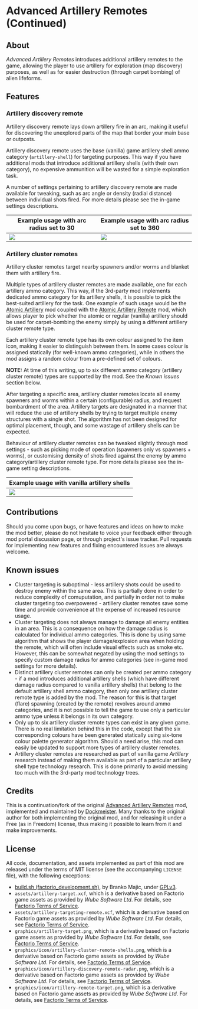 Advanced Artillery Remotes (Continued)
======================================


About
-----

*Advanced Artillery Remotes* introduces additional artillery remotes to the game, allowing the player to use artillery for exploration (map discovery) purposes, as well as for easier destruction (through carpet bombing) of alien lifeforms.


Features
--------


### Artillery discovery remote

Artillery discovery remote lays down artillery fire in an arc, making it useful for discovering the unexplored parts of the map that border your main base or outposts.

Artillery discovery remote uses the base (vanilla) game artillery shell ammo category (`artillery-shell`) for targeting purposes. This way if you have additional mods that introduce additional artillery shells (with their own category), no expensive ammunition will be wasted for a simple exploration task.

A number of settings pertaining to artillery discovery remote are made available for tweaking, such as arc angle or density (radial distance) between individual shots fired. For more details please see the in-game settings descriptions.

| Example usage with arc radius set to 30 | Example usage with arc radius set to 360 |
|-----------------------------------------|------------------------------------------|
|![](https://azaghal.github.io/Factorio-AdvancedArtilleryRemotesContinued/demo/discovery-remote-arc-radius-30.gif) | ![](https://azaghal.github.io/Factorio-AdvancedArtilleryRemotesContinued/demo/discovery-remote-arc-radius-360.gif) |


### Artillery cluster remotes

Artillery cluster remotes target nearby spawners and/or worms and blanket them with artillery fire.

Multiple types of artillery cluster remotes are made available, one for each artillery ammo category. This way, if the 3rd-party mod implements dedicated ammo category for its artillery shells, it is possible to pick the best-suited artillery for the task. One example of such usage would be the [Atomic Artillery](https://mods.factorio.com/mod/AtomicArtillery) mod coupled with the [Atomic Artillery Remote](https://mods.factorio.com/mod/AtomicArtilleryRemote) mod, which allows player to pick whether the atomic or regular (vanilla) artillery should be used for carpet-bombing the enemy simply by using a different artillery cluster remote type.

Each artillery cluster remote type has its own colour assigned to the item icon, making it easier to distinguish between them. In some cases colour is assigned statically (for well-known ammo categories), while in others the mod assigns a random colour from a pre-defined set of colours.

**NOTE:** At time of this writing, up to six different ammo category (artillery cluster remote) types are supported by the mod. See the *Known issues* section below.

After targeting a specific area, artillery cluster remotes locate all enemy spawners and worms within a certain (configurable) radius, and request bombardment of the area. Artillery targets are designated in a manner that will reduce the use of artillery shells by trying to target multiple enemy structures with a single shot. The algorithm has not been designed for optimal placement, though, and some wastage of artillery shells can be expected.

Behaviour of artillery cluster remotes can be tweaked slightly through mod settings - such as picking mode of operation (spawners only vs spawners + worms), or customising density of shots fired against the enemy by ammo category/artillery cluster remote type. For more details please see the in-game setting descriptions.

| Example usage with vanilla artillery shells                                                       |
|---------------------------------------------------------------------------------------------------|
| ![](https://azaghal.github.io/Factorio-AdvancedArtilleryRemotesContinued/demo/cluster-remote.gif) |


Contributions
-------------

Should you come upon bugs, or have features and ideas on how to make the mod better, please do not hesitate to voice your feedback either through mod portal discussion page, or through project's issue tracker. Pull requests for implementing new features and fixing encountered issues are always welcome.


Known issues
------------

-   Cluster targeting is suboptimal - less artillery shots could be used to destroy enemy within the same area. This is partially done in order to reduce complexity of comuputation, and partially in order not to make cluster targeting too overpowered - artillery cluster remotes save some time and provide convenience at the expense of increased resource usage.
-   Cluster targeting does not always manage to damage all enemy entities in an area. This is a consequence on how the damage radius is calculated for individual ammo categories. This is done by using same algorithm that shows the player damage/explosion area when holding the remote, which will often include visual effects such as smoke etc. However, this can be somewhat negated by using the mod settings to specify custom damage radius for ammo categories (see in-game mod settings for more details).
-   Distinct artillery cluster remotes can only be created per ammo category - if a mod introduces additional artillery shells (which have different damage radius compared to vanilla artillery shells) that belong to the default artillery shell ammo category, then only one artillery cluster remote type is added by the mod. The reason for this is that target (flare) spawning (created by the remote) revolves around ammo categories, and it is not possible to tell the game to use only a particular ammo type unless it belongs in its own category.
-   Only up to six artillery cluster remote types can exist in any given game. There is no real limitation behind this in the code, except that the six corresponding colours have been generated statically using six-tone colour palette generator algorithm. Should a need arise, this mod can easily be updated to support more types of artillery cluster remotes.
-   Artillery cluster remotes are researched as part of vanilla game *Artillery* research instead of making them available as part of a particular artillery shell type technology research. This is done primarily to avoid messing too much with the 3rd-party mod technology trees.


Credits
-------

This is a continuation/fork of the original [Advanced Artillery Remotes](https://mods.factorio.com/mod/AdvArtilleryRemotes) mod, implemented and maintained by [Dockmeister](https://mods.factorio.com/user/Dockmeister). Many thanks to the original author for both implementing the original mod, and for releasing it under a Free (as in Freedom) license, thus making it possible to learn from it and make improvements.


License
-------

All code, documentation, and assets implemented as part of this mod are released under the terms of MIT license (see the accompanying `LICENSE` file), with the following exceptions:

-   [build.sh (factorio_development.sh)](https://code.majic.rs/majic-scripts/), by Branko Majic, under [GPLv3](https://www.gnu.org/licenses/gpl-3.0.html).
-   `assets/artillery-target.xcf`, which is a derivative based on Factorio game assets as provided by *Wube Software Ltd*. For details, see [Factorio Terms of Service](https://www.factorio.com/terms-of-service).
-   `assets/artillery-targeting-remote.xcf`, which is a derivative based on Factorio game assets as provided by *Wube Software Ltd*. For details, see [Factorio Terms of Service](https://www.factorio.com/terms-of-service).
-   `graphics/artillery-target.png`, which is a derivative based on Factorio game assets as provided by *Wube Software Ltd*. For details, see [Factorio Terms of Service](https://www.factorio.com/terms-of-service).
-   `graphics/icon/artillery-cluster-remote-shells.png`, which is a derivative based on Factorio game assets as provided by *Wube Software Ltd*. For details, see [Factorio Terms of Service](https://www.factorio.com/terms-of-service).
-   `graphics/icon/artillery-discovery-remote-radar.png`, which is a derivative based on Factorio game assets as provided by *Wube Software Ltd*. For details, see [Factorio Terms of Service](https://www.factorio.com/terms-of-service).
-   `graphics/icon/artillery-remote-target.png`, which is a derivative based on Factorio game assets as provided by *Wube Software Ltd*. For details, see [Factorio Terms of Service](https://www.factorio.com/terms-of-service).
